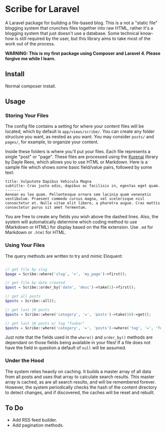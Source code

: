# Scribe for Laravel

A Laravel package for building a file-based blog. This is a not a "static file" blogging system that crunches files together into raw HTML, rather it's a blogging system that just doesn't use a database. Some technical know-how is still required by the user, but this library aims to take most of the work out of the process.

**WARNING: This is my first package using Composer and Laravel 4. Please forgive me while I learn.**

## Install

Normal composer install.

## Usage

### Storing Your Files

The config file contains a setting for where your content files will be located, which by default is ``app/views/scribe/``.  You can create any folder structure you want, as nested as you want.  You may consider ``posts/`` and ``pages/``, for example, to organize your content.

Inside these folders is where you'll put your files.  Each file represents a single "post" or "page".  These files are processed using the [Kurenai](https://github.com/daylerees/kurenai) library by Dayle Rees, which allows you to use HTML or Markdown. Here is a sample file which shows some basic field/value pairs, followed by some text:

```
title: Vulputate Dapibus Vehicula Magna
subtitle: Cras justo odio, dapibus ac facilisis in, egestas eget quam.
-------
Aenean eu leo quam. Pellentesque ornare sem lacinia quam venenatis vestibulum. Praesent commodo cursus magna, vel scelerisque nisl consectetur et. Nulla vitae elit libero, a pharetra augue. Cras mattis consectetur purus sit amet fermentum.
```

You are free to create any fields you wish above the dashed lines.  Also, the system will automatically determine which coding method to use (Markdown or HTML) for display based on the file extension.  Use ``.md`` for Markdown or ``.html`` for HTML.

### Using Your Files

The query methods are written to try and mimic Eloquent:

```php

// get file by slug
$page = Scribe::where('slug', '=', 'my_page')->first();

// get file by date created
$post = Scribe::order_by('date', 'desc')->take(1)->first();

// get all posts
$posts = Scribe::all();

// get last 10 posts
$posts = Scribe::where('category', '=', 'posts')->take(10)->get();

// get last 10 posts w/ tag "foobar"
$posts = Scribe::where('category', '=', 'posts')->where('tag', '=', 'foobar')->take(10)->get();

```

Just note that the fields used in the ``where()`` and ``order_by()`` methods are dependant on those fields being available in your files!  If a file does not have the field in question a default of ``null`` will be assumed.

### Under the Hood

The system relies heavily on caching.  It builds a master array of all data from all posts and uses that array to calculate search results.  This master array is cached, as are all search results, and will be remembered forever.  However, the system periodically checks the hash of the content directory to detect changes, and if discovered, the caches will be reset and rebuilt.

## To Do

- Add RSS feed builder.
- Add pagination methods.